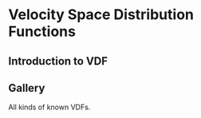 # Velocity Space Distribution Functions

## Introduction to VDF


## Gallery

All kinds of known VDFs.